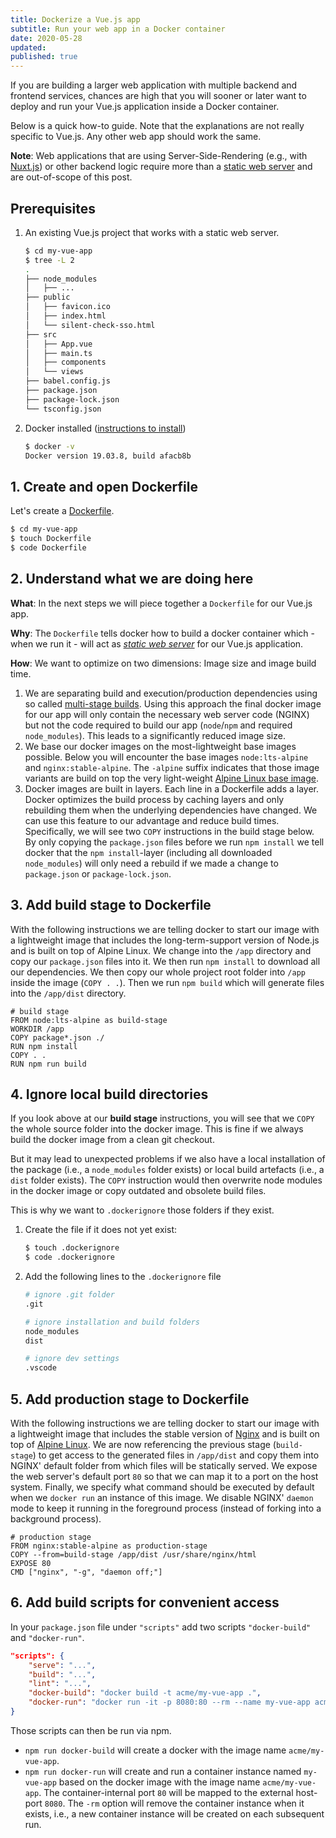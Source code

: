 ```yaml
---
title: Dockerize a Vue.js app
subtitle: Run your web app in a Docker container
date: 2020-05-28
updated:
published: true
---
```


If you are building a larger web application with multiple backend and frontend services, chances are high that you will sooner or later want to deploy and run your Vue.js application inside a Docker container. 

Below is a quick how-to guide. Note that the explanations are not really specific to Vue.js. Any other web app should work the same.

**Note**: Web applications that are using Server-Side-Rendering (e.g., with [Nuxt.js](https://nuxtjs.org/)) or other backend logic require more than a [static web server](https://developer.mozilla.org/en-US/docs/Learn/Common_questions/What_is_a_web_server) and are out-of-scope of this post.

## Prerequisites

1. An existing Vue.js project that works with a static web server.

    ```bash
    $ cd my-vue-app
    $ tree -L 2
    .
    ├── node_modules
    │   ├── ...
    ├── public
    │   ├── favicon.ico
    │   ├── index.html
    │   └── silent-check-sso.html
    ├── src
    │   ├── App.vue
    │   ├── main.ts
    │   ├── components
    │   └── views
    ├── babel.config.js
    ├── package.json
    ├── package-lock.json
    └── tsconfig.json
    ```

1. Docker installed ([instructions to install](https://docs.docker.com/get-docker/))

    ```bash
    $ docker -v
    Docker version 19.03.8, build afacb8b
    ```

## 1. Create and open Dockerfile

Let's create a [Dockerfile](https://docs.docker.com/engine/reference/builder/).

```bash
$ cd my-vue-app
$ touch Dockerfile
$ code Dockerfile
```

## 2. Understand what we are doing here

**What**: In the next steps we will piece together a `Dockerfile` for our Vue.js app.

**Why**: The `Dockerfile` tells docker how to build a docker container which - when we run it - will act as _[static web server](https://developer.mozilla.org/en-US/docs/Learn/Common_questions/What_is_a_web_server)_ for our Vue.js application.

**How**: We want to optimize on two dimensions: Image size and image build time.

1. We are separating build and execution/production dependencies using so called [multi-stage builds](https://docs.docker.com/develop/develop-images/multistage-build/). Using this approach the final docker image for our app will only contain the necessary web server code (NGINX) but not the code required to build our app (`node`/`npm` and required `node_modules`). This leads to a significantly reduced image size.
2. We base our docker images on the most-lightweight base images possible. Below you will encounter the base images `node:lts-alpine` and `nginx:stable-alpine`. The `-alpine` suffix indicates that those image variants are build on top the very light-weight [Alpine Linux base image](https://hub.docker.com/_/alpine).
3. Docker images are built in layers. Each line in a Dockerfile adds a layer. Docker optimizes the build process by caching layers and only rebuilding them when the underlying dependencies have changed. We can use this feature to our advantage and reduce build times. Specifically, we will see two `COPY` instructions in the build stage below. By only copying the `package.json` files before we run `npm install` we tell docker that the `npm install`-layer (including all downloaded `node_modules`) will only need a rebuild if we made a change to `package.json` or `package-lock.json`.

## 3. Add build stage to Dockerfile

With the following instructions we are telling docker to start our image with a lightweight image that includes the long-term-support version of Node.js and is built on top of Alpine Linux.
We change into the `/app` directory and copy our `package.json` files into it. We then run `npm install` to download all our dependencies. We then copy our whole project root folder into `/app` inside the image (`COPY . .`). Then we run `npm build` which will generate files into the `/app/dist` directory.


```docker
# build stage
FROM node:lts-alpine as build-stage
WORKDIR /app
COPY package*.json ./
RUN npm install
COPY . .
RUN npm run build
```

## 4. Ignore local build directories

If you look above at our **build stage** instructions, you will see that we `COPY` the whole source folder into the docker image. This is fine if we always build the docker image from a clean git checkout.

But it may lead to unexpected problems if we also have a local installation of the package (i.e., a `node_modules` folder exists) or local build artefacts (i.e., a `dist` folder exists). The `COPY` instruction would then overwrite node modules in the docker image or copy outdated and obsolete build files.

This is why we want to `.dockerignore` those folders if they exist.

1. Create the file if it does not yet exist:

    ```bash
    $ touch .dockerignore
    $ code .dockerignore
    ```

2. Add the following lines to the `.dockerignore` file

    ```bash
    # ignore .git folder
    .git

    # ignore installation and build folders
    node_modules
    dist

    # ignore dev settings
    .vscode
    ```

## 5. Add production stage to Dockerfile

With the following instructions we are telling docker to start our image with a lightweight image that includes the stable version of [Nginx](https://www.nginx.com/) and is built on top of [Alpine Linux](https://alpinelinux.org/).
We are now referencing the previous stage (`build-stage`) to get access to the generated files in `/app/dist` and copy them into NGINX' default folder from which files will be statically served. We expose the web server's default port `80` so that we can map it to a port on the host system. Finally, we specify what command should be executed by default when we `docker run` an instance of this image. We disable NGINX' `daemon` mode to keep it running in the foreground process (instead of forking into a background process).

```docker
# production stage
FROM nginx:stable-alpine as production-stage
COPY --from=build-stage /app/dist /usr/share/nginx/html
EXPOSE 80
CMD ["nginx", "-g", "daemon off;"]
```

## 6. Add build scripts for convenient access

In your `package.json` file under `"scripts"` add two scripts `"docker-build"` and `"docker-run"`.

```json
"scripts": {
    "serve": "...",
    "build": "...",
    "lint": "...",
    "docker-build": "docker build -t acme/my-vue-app .",
    "docker-run": "docker run -it -p 8080:80 --rm --name my-vue-app acme/my-vue-app",
}
```

Those scripts can then be run via npm.

- `npm run docker-build` will create a docker with the image name `acme/my-vue-app`.
- `npm run docker-run` will create and run a container instance named `my-vue-app` based on the docker image with the image name `acme/my-vue-app`. The container-internal port `80` will be mapped to the external host-port `8080`. The `-rm` option will remove the container instance when it exists, i.e., a new container instance will be created on each subsequent run.
